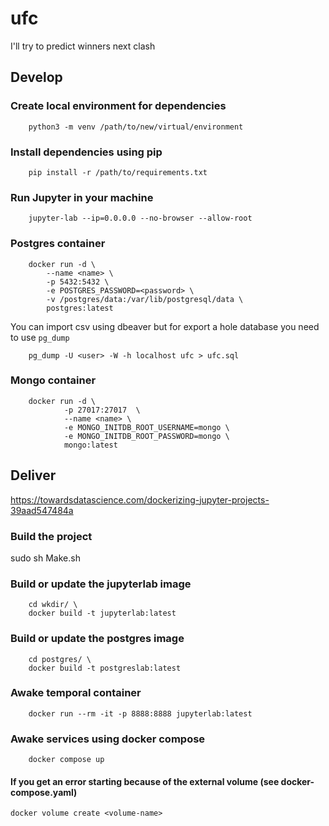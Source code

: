 # ufc

I'll try to predict winners next clash

## Develop

### Create local environment for dependencies

```
    python3 -m venv /path/to/new/virtual/environment
```

### Install dependencies using pip

```
    pip install -r /path/to/requirements.txt
```

### Run Jupyter in your machine

```
    jupyter-lab --ip=0.0.0.0 --no-browser --allow-root
```

### Postgres container

```
    docker run -d \
        --name <name> \
        -p 5432:5432 \
        -e POSTGRES_PASSWORD=<password> \
        -v /postgres/data:/var/lib/postgresql/data \
        postgres:latest
```

You can import csv using dbeaver but for export a hole database you need to use `pg_dump`

```
    pg_dump -U <user> -W -h localhost ufc > ufc.sql
```

### Mongo container
```
    docker run -d \ 
            -p 27017:27017  \
            --name <name> \
            -e MONGO_INITDB_ROOT_USERNAME=mongo \
            -e MONGO_INITDB_ROOT_PASSWORD=mongo \
            mongo:latest
```

## Deliver

https://towardsdatascience.com/dockerizing-jupyter-projects-39aad547484a

### Build the project

sudo sh Make.sh

### Build or update the jupyterlab image

```
    cd wkdir/ \
    docker build -t jupyterlab:latest
```

### Build or update the postgres image

```
    cd postgres/ \
    docker build -t postgreslab:latest
```

### Awake temporal container

```
    docker run --rm -it -p 8888:8888 jupyterlab:latest
```

### Awake services using docker compose 

```
    docker compose up
```

#### If you get an error starting because of the external volume (see docker-compose.yaml)

```
docker volume create <volume-name>
```


